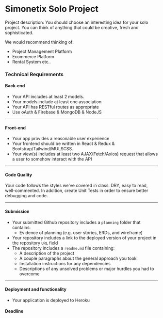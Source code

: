 # Simonetix Solo Project

Project description:
You should choose an interesting idea for your solo project.
You can think of anything that could be creative, fresh and sophisticated.

We would recommend thinking of:
- Project Management Platform
- Ecommerce Platform
- Rental System
etc..

### Technical Requirements

#### Back-end

- Your API includes at least 2 models.
- Your models include at least one association
- Your API has RESTful routes as appropriate
- Use oAuth & Firebase & MongoDB & NodeJS

---

#### Front-end

- Your app provides a reasonable user experience
- Your frontend should be written in React & Redux & Bootstrap/Tailwind/MUI,SCSS.
- Your view(s) includes at least two AJAX(Fetch/Axios) request that allows a user to somehow interact with the API

---

#### Code Quality

Your code follows the styles we've covered in class: DRY, easy to read,
well-commented.
In addition, create Unit Tests in order to ensure better debugging and code.

---

#### Submission
- Your submitted Github repository includes a `planning` folder that contains:
  - Evidence of planning (e.g. user stories, ERDs, and wireframe)
- Your repository includes a link to the deployed version of your project in the repository `URL` field
- The repository includes a `readme.md` file containing:
  - A description of the project
  - A couple paragraphs about the general approach you took
  - Installation instructions for any dependencies
  - Descriptions of any unsolved problems or major hurdles you had to overcome

---

#### Deployment and functionality
- Your application is deployed to Heroku 

#### Deadline


